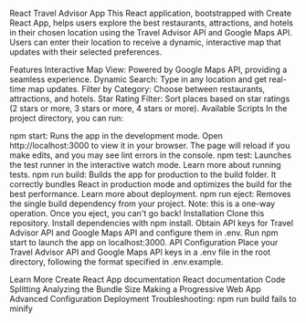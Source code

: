 React Travel Advisor App
This React application, bootstrapped with Create React App, helps users explore the best restaurants, attractions, and hotels in their chosen location using the Travel Advisor API and Google Maps API. Users can enter their location to receive a dynamic, interactive map that updates with their selected preferences.

Features
Interactive Map View: Powered by Google Maps API, providing a seamless experience.
Dynamic Search: Type in any location and get real-time map updates.
Filter by Category: Choose between restaurants, attractions, and hotels.
Star Rating Filter: Sort places based on star ratings (2 stars or more, 3 stars or more, 4 stars or more).
Available Scripts
In the project directory, you can run:

npm start: Runs the app in the development mode. Open http://localhost:3000 to view it in your browser. The page will reload if you make edits, and you may see lint errors in the console.
npm test: Launches the test runner in the interactive watch mode. Learn more about running tests.
npm run build: Builds the app for production to the build folder. It correctly bundles React in production mode and optimizes the build for the best performance. Learn more about deployment.
npm run eject: Removes the single build dependency from your project. Note: this is a one-way operation. Once you eject, you can't go back!
Installation
Clone this repository.
Install dependencies with npm install.
Obtain API keys for Travel Advisor API and Google Maps API and configure them in .env.
Run npm start to launch the app on localhost:3000.
API Configuration
Place your Travel Advisor API and Google Maps API keys in a .env file in the root directory, following the format specified in .env.example.

Learn More
Create React App documentation
React documentation
Code Splitting
Analyzing the Bundle Size
Making a Progressive Web App
Advanced Configuration
Deployment
Troubleshooting: npm run build fails to minify